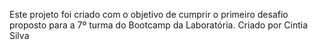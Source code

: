 Este projeto foi criado com o objetivo de cumprir o primeiro desafio proposto para a 7º turma do Bootcamp da Laboratória. 
Criado por Cintia Silva